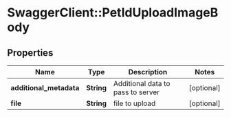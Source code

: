 # SwaggerClient::PetIdUploadImageBody

## Properties
Name | Type | Description | Notes
------------ | ------------- | ------------- | -------------
**additional_metadata** | **String** | Additional data to pass to server | [optional] 
**file** | **String** | file to upload | [optional] 

